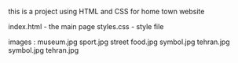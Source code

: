this is a project using HTML and CSS for home town website 

index.html - the main page
styles.css - style file 

images : 
museum.jpg
sport.jpg
street food.jpg
symbol.jpg
tehran.jpg
symbol.jpg
tehran.jpg
